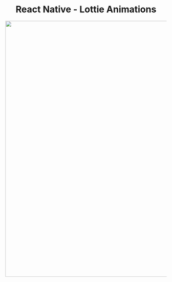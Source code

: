 <h1 align="center">
   React Native - Lottie Animations
</h1>

<p align="center">
  <img src="https://github.com/ozkannbuyuk/rn-exercises/assets/111967202/42523f97-a394-40c1-a9e9-e9b33ce25fa8" width="800" />
</p>
